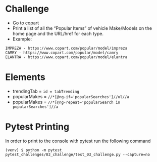 # Challenge

- Go to copart
- Print a list of all the “Popular Items” of vehicle Make/Models on the home page and the URL/href for each type.
- Example:

```
IMPREZA - https://www.copart.com/popular/model/impreza
CAMRY - https://www.copart.com/popular/model/camry
ELANTRA - https://www.copart.com/popular/model/elantra
```

# Elements

- trendingTab = `id = tabTrending`
- popularMakes = `//*[@ng-if='popularSearches']//ul//a`
- popularMakes = `//*[@ng-repeat='popularSearch in popularSearches']//a`

# Pytest Printing

In order to print to the console with pytest run the following command

```
(venv) $ python -m pytest pytest_challenges/03_challenge/test_03_challenge.py --capture=no
```
